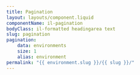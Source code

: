 ```yaml
---
title: Pagination
layout: layouts/component.liquid
componentName: il-pagination
bodyClass: il-formatted headingarea text
slug: pagination
pagination:
    data: environments
    size: 1
    alias: environment
permalink: "{{ environment.slug }}/{{ slug }}/"
---
```

<div id="template-information"></div>